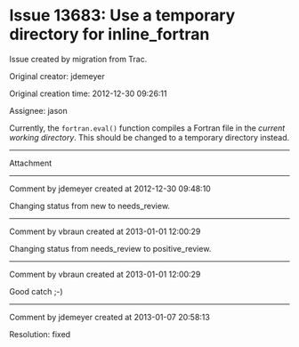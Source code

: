 # Issue 13683: Use a temporary directory for inline_fortran

Issue created by migration from Trac.

Original creator: jdemeyer

Original creation time: 2012-12-30 09:26:11

Assignee: jason

Currently, the `fortran.eval()` function compiles a Fortran file in the _current working directory_. This should be changed to a temporary directory instead.


---

Attachment


---

Comment by jdemeyer created at 2012-12-30 09:48:10

Changing status from new to needs_review.


---

Comment by vbraun created at 2013-01-01 12:00:29

Changing status from needs_review to positive_review.


---

Comment by vbraun created at 2013-01-01 12:00:29

Good catch ;-)


---

Comment by jdemeyer created at 2013-01-07 20:58:13

Resolution: fixed
